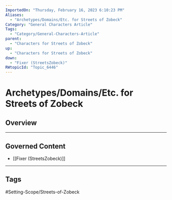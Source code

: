 ```yaml
---
ImportedOn: "Thursday, February 16, 2023 6:10:23 PM"
Aliases:
  - "Archetypes/Domains/Etc. for Streets of Zobeck"
Category: "General Characters Article"
Tags:
  - "Category/General-Characters-Article"
parent:
  - "Characters for Streets of Zobeck"
up:
  - "Characters for Streets of Zobeck"
down:
  - "Fixer (StreetsZobeck)"
RWtopicId: "Topic_6446"
---
```

# Archetypes/Domains/Etc. for Streets of Zobeck
## Overview
---
## Governed Content
- [[Fixer (StreetsZobeck)]]


---
## Tags
#Setting-Scope/Streets-of-Zobeck

